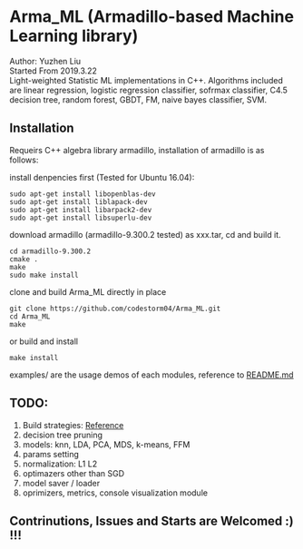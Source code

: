 # Arma_ML (Armadillo-based Machine Learning library)
Author: Yuzhen Liu  
Started From 2019.3.22  
Light-weighted Statistic ML implementations in C++. Algorithms included are linear regression, logistic regression classifier, sofrmax classifier, C4.5 decision tree, random forest, GBDT, FM, naive bayes classifier, SVM.


## Installation
Requeirs C++ algebra library armadillo, installation of armadillo is as follows:  

install denpencies first (Tested for Ubuntu 16.04):  
    
    sudo apt-get install libopenblas-dev
	sudo apt-get install liblapack-dev
	sudo apt-get install libarpack2-dev
	sudo apt-get install libsuperlu-dev

download armadillo (armadillo-9.300.2 tested) as xxx.tar, cd and build it.   

	cd armadillo-9.300.2
	cmake .
	make
	sudo make install

clone and build Arma_ML directly in place

	git clone https://github.com/codestorm04/Arma_ML.git
	cd Arma_ML
	make

or build and install

	make install
	
examples/ are the usage demos of each modules, reference to [README.md](/examples/README.md)


## TODO:
1. Build strategies:   [Reference](https://www.cnblogs.com/Anker/p/3527677.html)
2. decision tree pruning
3. models: knn, LDA, PCA, MDS, k-means, FFM
4. params setting
5. normalization: L1 L2
6. optimazers other than SGD
7. model saver / loader
8. oprimizers, metrics, console visualization module


## Contrinutions, Issues and Starts are Welcomed :) !!! 
